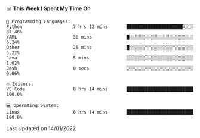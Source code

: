 <!--START_SECTION:waka-->
📊 **This Week I Spent My Time On** 

```text
💬 Programming Languages: 
Python                   7 hrs 12 mins       █████████████████████░░░░   87.46% 
YAML                     30 mins             █░░░░░░░░░░░░░░░░░░░░░░░░   6.24% 
Other                    25 mins             █░░░░░░░░░░░░░░░░░░░░░░░░   5.22% 
Java                     5 mins              ░░░░░░░░░░░░░░░░░░░░░░░░░   1.02% 
Bash                     0 secs              ░░░░░░░░░░░░░░░░░░░░░░░░░   0.06%

🔥 Editors: 
VS Code                  8 hrs 14 mins       █████████████████████████   100.0%

💻 Operating System: 
Linux                    8 hrs 14 mins       █████████████████████████   100.0%

```


 Last Updated on 14/01/2022
<!--END_SECTION:waka-->
